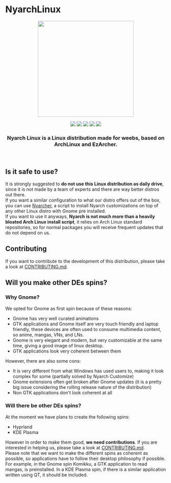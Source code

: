 # NyarchLinux
<div align="center">
   <img src="https://user-images.githubusercontent.com/67018178/219306815-448eea25-d0f3-4512-8d4f-f8167e21841a.png" width="300px" style="margin:auto;"/>

![](https://img.shields.io/github/v/release/NyarchLinux/NyarchLinux?include_prereleases&label=Nyarch%20Release&style=for-the-badge)
![](https://img.shields.io/github/stars/nyarchlinux/nyarchlinux?style=for-the-badge)
![](https://img.shields.io/github/license/nyarchlinux/nyarchlinux?color=green&style=for-the-badge)
[![](https://img.shields.io/badge/Website-nyarchlinux.moe-%23e32b6b?style=for-the-badge&logoColor=C689C6)](https://nyarchlinux.moe)
[![](https://dcbadge.vercel.app/api/server/xuw6BNXXE7)](https://discord.gg/xuw6BNXXE7)
   <h3><b>Nyarch Linux</b> is a Linux distribution <b>made for weebs</b>, based on ArchLinux and EzArcher.</h3><br />

</div>

## Is it safe to use?
It is strongly suggested to <b>do not use this Linux distribution as daily drive</b>, since it is not made by a team of experts and there are way better distros out there. <br />
If you want a similar configuration to what our distro offers out of the box, you can use [Nyarcher](https://github.com/NyarchLinux/Nyarcher), a script to install Nyarch
customizations on top of any other Linux distro with Gnome pre installed. <br />
If you want to use it anyways, <b>Nyarch is not much more than a heavily bloated Arch Linux install script</b>, it relies on Arch Linux standard repositories, so for normal packages you will receive frequent updates that do not depend on us.

## Contributing
If you want to contribute to the development of this distribution, please take a look at [CONTRIBUTING.md](https://github.com/NyarchLinux/NyarchLinux/blob/main/CONTRIBUTING.md).

## Will you make other DEs spins?

### Why Gnome?
We opted for Gnome as first spin because of these reasons:
- Gnome has very well curated animations
- GTK applications and Gnome itself are very touch friendly and laptop friendly, these devices are often used to consume multimedia content, so anime, mangas, VNs, and LNs.
- Gnome is very elegant and modern, but very customizable at the same time, giving a good image of linux desktop.
- GTK applications look very coherent between them

However, there are also some cons:
- It is very different from what Windows has used users to, making it look complex for some (partially solved by Nyarch Customize)
- Gnome extensions often get broken after Gnome updates (it is a pretty big issue considering the rolling release nature of the distribution)
- Non GTK applications don't look coherent at all
### Will there be other DEs spins?
At the moment we have plans to create the following spins:
- Hyprland
- KDE Plasma

However in order to make them good, **we need contributions**. If you are interested in helping us, please take a look at [CONTRIBUTING.md](https://github.com/NyarchLinux/NyarchLinux/blob/main/CONTRIBUTING.md).
<br />
Please note that we want to make the different spins as coherent as possible, so applications have to follow their desktop philosophy if possible. <br />
For example, in the Gnome spin Komikku, a GTK application to read mangas, is preinstalled. In a KDE Plasma spin, if there is a similar application written using QT, it should be included.
